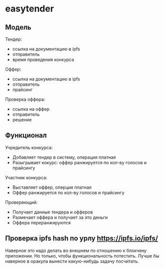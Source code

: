 # easytender
## Модель
Тендер: 
* ссылка на документацию в ipfs
* отправитель
* время проведения конкурса

Оффер: 
* ссылка на документацию в ipfs
* отправитель
* прайсинг

Проверка оффера: 
* ссылка на оффер
* отправитель
* решение

## Функционал
Учредитель конкурса: 
* Добавляет тендер в систему, операция платная
* Разыгрывает кокурс: оффер ранжируется по кол-ву голосов и прайсингу

Участник конкурса:
* Выставляет оффер, оперция платная
* Оффер ранжируется по кол-ву голосов и прайсингу

Проверяющий:
* Получает данные тендера и офферов
* Размечает оффера и получает за это деньги
* Оффера переранжируются

## Проверка ipfs hash по урлу https://ipfs.io/ipfs/
Наверное это надо делать во внешнем по отношению к блокчену приложении. Но только, чтобы функциональность потестить.
Лучше бы наверное в оракула вынести какую-нибудь задачу посчитать.
